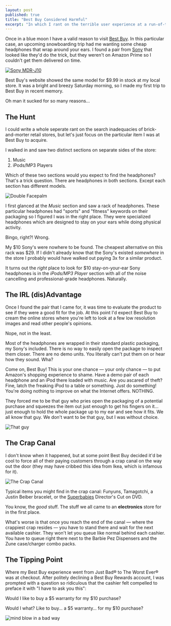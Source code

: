 ```yaml
---
layout: post
published: true
title: "Best Buy Considered Harmful"
excerpt: "In which I rant on the terrible user experience at a run-of-the-mill Best Buy retail store."
---
```


Once in a blue moon I have a valid reason to visit [Best Buy][best-buy]. In this particular case, an upcoming snowboarding trip had me wanting some cheap headphones that wrap around your ears. I found a pair from [Sony][sony-headphones] that looked like they'd do the trick, but they weren't on Amazon Prime so I couldn't get them delivered on time.

[![Sony MDR-J10][sony-headphones-pic]][sony-headphones]

Best Buy's website showed the same model for $9.99 in stock at my local store. It was a bright and breezy Saturday morning, so I made my first trip to Best Buy in recent memory.

Oh man it sucked for so many reasons…

## The Hunt

I could write a whole seperate rant on the search inadequacies of brick-and-morter retail stores, but let's just focus on the particular item I was at Best Buy to acquire.

I walked in and saw two distinct sections on separate sides of the store:

1. Music
2. iPods/MP3 Players

Which of these two sections would you expect to find the headphones? That's a trick question. There are headphones in both sections. Except each section has different models.

![Double Facepalm][double-facepalm]

I first glanced at the *Music* section and saw a rack of headphones. These particular headphones had "sports" and "fitness" keywords on their packaging so I figured I was in the right place. They were specialized headphones which are designed to stay on your ears while doing physical activity.

Bingo, right?! Wrong.

My $10 Sony's were nowhere to be found. The cheapest alternative on this rack was $29. If I didn't already know that the Sony's existed *somewhere* in the store I probably would have walked out paying 3x for a similar product.

It turns out the *right* place to look for $10 stay-on-your-ear Sony headphones is in the *iPods/MP3 Player* section with all of the noise cancelling and professional-grade headphones. Naturally.

## The IRL (dis)Advantage

Once I found the pair that I came for, it was time to evaluate the product to see if they were a good fit for the job. At this point I'd expect Best Buy to cream the online stores where you're left to look at a few low resolution images and read other people's opinions.

Nope, not in the least.

Most of the headphones are wrapped in their standard plastic packaging, my Sony's included. There is no way to easily open the package to inspect them closer. There are no demo units. You literally can't put them on or hear how they sound. Wha?

Come on, Best Buy! This is your one chance &mdash; your only chance &mdash; to put Amazon's shopping experience to shame. Have a demo pair of each headphone and an iPod there loaded with music. Are you ascared of theft? Fine, latch the freaking iPod to a table or something. Just do something! You're doing nothing to improve on what the Internet offers. NOTHING.

They forced me to be that guy who pries open the packaging of a potential purchase and squeezes the item out just enough to get his fingers on it… just enough to hold the whole package up to my ear and see how it fits. We all know that guy. We don't want to be that guy, but I was without choice.

![That guy][that-guy]


## The Crap Canal

I don't know when it happened, but at some point Best Buy decided it'd be cool to force all of their paying customers through a crap canal on the way out the door (they may have cribbed this idea from Ikea, which is infamous for it).

![The Crap Canal][crap-canal]

Typical items you might find in the crap canal: Funyuns, Tamagotchi, a Justin Beiber bracelet, or the [Superbabies][superbabies] Director's Cut on DVD.

You know, the *good* stuff. The stuff we all came to an **electronics** store for in the first place.

What's worse is that once you reach the end of the canal &mdash; where the crappiest crap resides &mdash; you have to stand there and wait for the next available cashier. They won't let you queue like normal behind each cashier. You have to queue right there next to the Barbie Pez Dispensers and the Zune case/charger combo packs.

## The Tipping Point

Where my Best Buy experience went from Just Bad&reg; to The Worst Ever&reg; was at checkout. After politely declining a Best Buy Rewards account, I was prompted with a question so ridiculous that the cashier felt compelled to preface it with "I have to ask you this":

Would I like to buy a $5 warranty for my $10 purchase?

Would I what? Like to buy… a $5 warranty… for my $10 purchase?

![mind blow in a bad way][mind-blown]

[best-buy]:http://www.bestbuy.com/
[sony-headphones]:http://www.amazon.com/Sony-MDR-J10-Headphones-Non-Slip-Design/dp/B000092YR6/ref=sr_1_1?s=electronics&ie=UTF8&qid=1330799507&sr=1-1
[sony-headphones-pic]:http://jerodsanto.net/drop/sony-clip-on-ears-20120304-080505.png
[double-facepalm]:http://jerodsanto.net/drop/double-facepalm-20120303-144151.png
[that-guy]:http://jerodsanto.net/drop/thatguy-20120303-144346.png
[crap-canal]:http://jerodsanto.net/drop/crap-canal-20120304-085210.png
[superbabies]:http://www.imdb.com/title/tt0270846/
[mind-blown]:http://jerodsanto.net/drop/mindblown.gif
